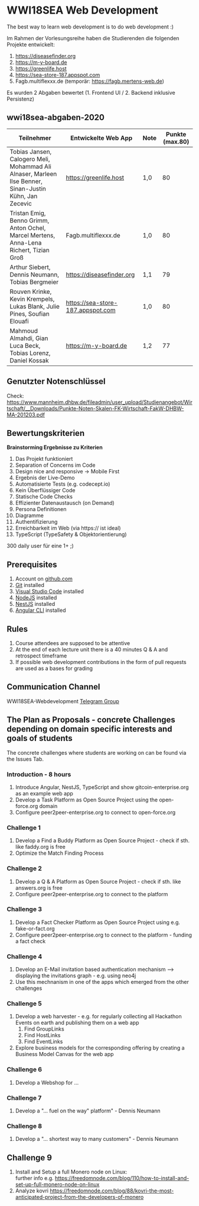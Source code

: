 # WWI18SEA Web Development

The best way to learn web development is to do web development :) 

Im Rahmen der Vorlesungsreihe haben die Studierenden die folgenden Projekte entwickelt:
1. https://diseasefinder.org
2. https://m-y-board.de
3. https://greenlife.host
4. https://sea-store-187.appspot.com
5. Fagb.multiflexxx.de (temporär: https://fagb.mertens-web.de)

Es wurden 2 Abgaben bewertet (1. Frontend UI / 2. Backend inklusive Persistenz)

## wwi18sea-abgaben-2020


| Teilnehmer | Entwickelte Web App | Note | Punkte (max.80)
|------------|----------|----------|------|
| Tobias Jansen, Calogero Meli, Mohammad Ali Alnaser, Marleen Ilse Benner, Sinan-Justin Kühn, Jan Zecevic | https://greenlife.host |  1,0  | 80 |
| Tristan Emig, Benno Grimm, Anton Ochel, Marcel Mertens, Anna-Lena Richert, Tizian Groß   | Fagb.multiflexxx.de |  1,0  | 80 |
| Arthur Siebert, Dennis Neumann, Tobias Bergmeier   | https://diseasefinder.org |  1,1  | 79 |
| Rouven Krinke, Kevin Krempels, Lukas Blank, Julie Pines, Soufian Elouafi   | https://sea-store-187.appspot.com |  1,0  | 80 |
| Mahmoud Almahdi, Gian Luca Beck, Tobias Lorenz, Daniel Kossak   | https://m-y-board.de |  1,2  | 77 |

## Genutzter Notenschlüssel
Check: https://www.mannheim.dhbw.de/fileadmin/user_upload/Studienangebot/Wirtschaft/__Downloads/Punkte-Noten-Skalen-FK-Wirtschaft-FakW-DHBW-MA-201203.pdf

## Bewertungskriterien

**Brainstorming Ergebnisse zu Kriterien**
1. Das Projekt funktioniert
2. Separation of Concerns im Code
3. Design nice and responsive -> Mobile First
4. Ergebnis der Live-Demo 
5. Automatisierte Tests (e.g. codecept.io)
6. Kein Überflüssiger Code
7. Statische Code Checks 
8. Effizienter Datenaustausch (on Demand)
9. Persona Definitionen
10. Diagramme 
11. Authentifizierung
12. Erreichbarkeit im Web (via https:// ist ideal)
13. TypeScript (TypeSafety & Objektorientierung)

300 daily user für eine 1+ ;) 

## Prerequisites
1. Account on [github.com](https://github.com/)
2. [Git](https://git-scm.com/) installed
3. [Visual Studio Code](https://code.visualstudio.com/insiders/) installed
4. [NodeJS](https://nodejs.org/en/) installed
5. [NestJS](https://nestjs.com/) installed
6. [Angular CLI](https://angular.io/) installed
   

## Rules 
1. Course attendees are supposed to be attentive
2. At the end of each lecture unit there is a 40 minutes Q & A and retrospect timeframe
3. If possible web development contributions in the form of pull requests are used as a bases for grading


## Communication Channel
WWI18SEA-Webdevelopment [Telegram Group](https://t.me/joinchat/CocyExdAlhxpLcd0cqfZ6g)



## The Plan as Proposals - concrete Challenges depending on domain specific interests and goals of students

The concrete challenges where students are working on can be found via the Issues Tab.


### Introduction - 8 hours
1. Introduce Angular, NestJS, TypeScript and show gitcoin-enterprise.org as an example web app
2. Develop a Task Platform as Open Source Project using the open-force.org domain
3. Configure peer2peer-enterprise.org to connect to open-force.org


### Challenge 1
1. Develop a Find a Buddy Platform as Open Source Project - check if sth. like faddy.org is free
2. Optimize the Match Finding Process


### Challenge 2
1. Develop a Q & A Platform as Open Source Project - check if sth. like answers.org is free
2. Configure peer2peer-enterprise.org to connect to the platform


### Challenge 3
1. Develop a Fact Checker Platform as Open Source Project using e.g. fake-or-fact.org
2. Configure peer2peer-enterprise.org to connect to the platform - funding a fact check


### Challenge 4
1. Develop an E-Mail invitation based authentication mechanism --> displaying the invitations graph - e.g. using neo4j
2. Use this mechnanism in one of the apps which emerged from the other challenges


### Challenge 5
1. Develop a web harvester - e.g. for regularly collecting all Hackathon Events on earth and publishing them on a web app
   1. Find GroupLinks
   2. Find HostLinks
   3. Find EventLinks
2. Explore business models for the corresponding offering by creating a Business Model Canvas for the web app


### Challenge 6
1. Develop a Webshop for ...

### Challenge 7 
1. Develop a "... fuel on the way" platform" - Dennis Neumann

### Challenge 8 
1. Develop a "... shortest way to many customers" - Dennis Neumann

## Challenge 9
1. Install and Setup a full Monero node on Linux:  
further info e.g. https://freedomnode.com/blog/110/how-to-install-and-set-up-full-monero-node-on-linux
2. Analyze kovri https://freedomnode.com/blog/88/kovri-the-most-anticipated-project-from-the-developers-of-monero


